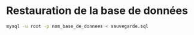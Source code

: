 # Restauration de la base de données 


````bash
mysql -u root -p nom_base_de_donnees < sauvegarde.sql
````